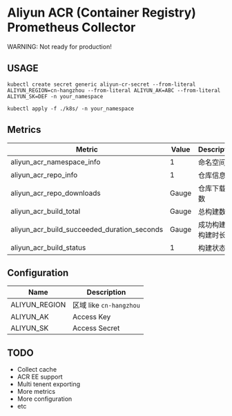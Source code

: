 Aliyun ACR (Container Registry) Prometheus Collector
====================================================

WARNING: Not ready for production!

USAGE
-----
```
kubectl create secret generic aliyun-cr-secret --from-literal ALIYUN_REGION=cn-hangzhou --from-literal ALIYUN_AK=ABC --from-literal ALIYUN_SK=DEF -n your_namespace

kubectl apply -f ./k8s/ -n your_namespace
```

Metrics
-------

| Metric                                      | Value         | Description        |
| -------------                               | ------------- | -------            |
| aliyun_acr_namespace_info                   | 1             | 命名空间           |
| aliyun_acr_repo_info                        | 1             | 仓库信息           |
| aliyun_acr_repo_downloads                   | Gauge         | 仓库下载次数       |
| aliyun_acr_build_total                      | Gauge         | 总构建数量         |
| aliyun_acr_build_succeeded_duration_seconds | Gauge         | 成功构建的构建时长 |
| aliyun_acr_build_status                     | 1         | 构建状态           |

Configuration
-------------

| Name          | Description             |
| ------------- | -------------           |
| ALIYUN_REGION | 区域 like `cn-hangzhou` |
| ALIYUN_AK     | Access Key              |
| ALIYUN_SK     | Access Secret           |

TODO
----
+ Collect cache
+ ACR EE support
+ Multi tenent exporting
+ More metrics
+ More configuration
+ etc
